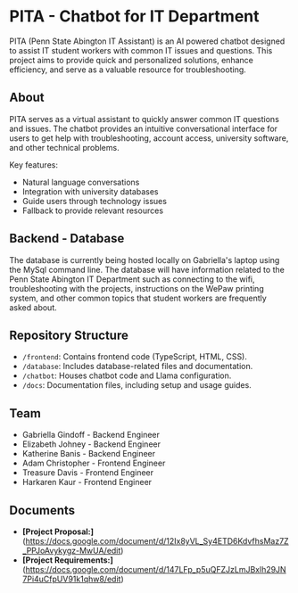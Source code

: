 # PITA - Chatbot for IT Department

PITA (Penn State Abington IT Assistant) is an AI powered chatbot designed to assist IT student workers with common IT issues and questions. This project aims to provide quick and personalized solutions, enhance efficiency, and serve as a valuable resource for troubleshooting.


## About

PITA serves as a virtual assistant to quickly answer common IT questions and issues. The chatbot provides an intuitive conversational interface for users to get help with troubleshooting, account access, university software, and other technical problems.

Key features:

- Natural language conversations
- Integration with university databases  
- Guide users through technology issues
- Fallback to provide relevant resources


## Backend - Database

The database is currently being hosted locally on Gabriella's laptop using the MySql command line. The database will have information related to the Penn State Abington IT Department such as connecting to the wifi, troubleshooting with the projects, instructions on the WePaw printing system, and other common topics that student workers are frequently asked about.

## Repository Structure 

- `/frontend`: Contains frontend code (TypeScript, HTML, CSS).
- `/database`: Includes database-related files and documentation.
- `/chatbot`: Houses chatbot code and Llama configuration.
- `/docs`: Documentation files, including setup and usage guides.

## Team

- Gabriella Gindoff - Backend Engineer
- Elizabeth Johney - Backend Engineer
- Katherine Banis - Backend Engineer
- Adam Christopher - Frontend Engineer
- Treasure Davis - Frontend Engineer
- Harkaren Kaur - Frontend Engineer


## Documents

- **[Project Proposal:]** (https://docs.google.com/document/d/12Ix8yVL_Sy4ETD6KdvfhsMaz7Z_PPJoAvykygz-MwUA/edit)
- **[Project Requirements:]** (https://docs.google.com/document/d/147LFp_p5uQFZJzLmJBxlh29JN7Pi4uCfpUV91k1qhw8/edit)
